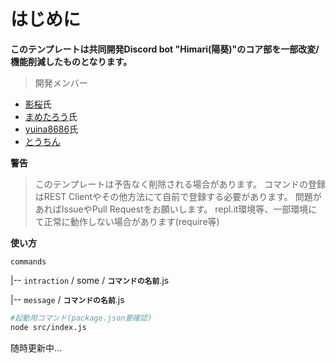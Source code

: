 # はじめに
**__このテンプレートは共同開発Discord bot "Himari(陽葵)"のコア部を一部改変/機能削減したものとなります。__**

> 開発メンバー
- [影桜](https://github.com/kage-sakura)氏
- [まめたろう](https://github.com/Mametaro-discord)氏
- [yuina8686](https://github.com/yuina8686)氏
- [とうちん](https://github.com/Nich87)

**警告**
> このテンプレートは予告なく削除される場合があります。
> コマンドの登録はREST Clientやその他方法にて自前で登録する必要があります。
> 問題があればIssueやPull Requestをお願いします。
> repl.it環境等、一部環境にて正常に動作しない場合があります(require等)

**使い方**

`commands`

|-- `intraction` / some / **`コマンドの名前`**.js

|-- `message` / **`コマンドの名前`**.js

```bash
#起動用コマンド(package.json要確認)
node src/index.js
```

随時更新中...
